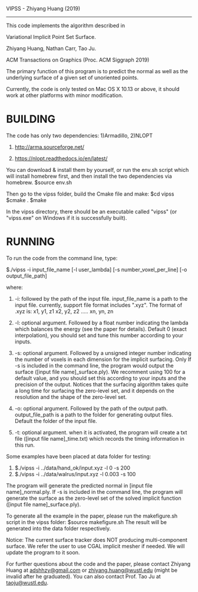 VIPSS - Zhiyang Huang (2019)

------------------------------------

This code implements the algorithm described in

  Variational Implicit Point Set Surface.
 
  Zhiyang Huang, Nathan Carr, Tao Ju.
 
  ACM Transactions on Graphics (Proc. ACM Siggraph 2019)

The primary function of this program is to predict the normal as well as the underlying surface of a given set of unoriented points.

Currently, the code is only tested on Mac OS X 10.13 or above, it should work at other platforms with minor modification.


BUILDING
======================================================================================================


The code has only two dependencies: 1)Armadillo,   2)NLOPT

1) http://arma.sourceforge.net/

2) https://nlopt.readthedocs.io/en/latest/

You can download & install them by yourself, or run the env.sh script which will install homebrew first, and then install the two dependencies via homebrew.
$source env.sh

Then go to the vipss folder, build the Cmake file and make:
$cd vipss
$cmake .
$make

In the vipss directory, there should be an executable called "vipss" (or "vipss.exe" on Windows if it is successfully built).


RUNNING
======================================================================================================

To run the code from the command line, type:

$./vipss -i input_file_name [-l user_lambda] [-s number_voxel_per_line] [-o output_file_path]

where:
1. -i: followed by the path of the input file. input_file_name is a path to the input file. currently, support file format includes ".xyz". The format of .xyz is:
x1, y1, z1
x2, y2, z2
.....
xn, yn, zn

2. -l: optional argument. Followed by a float number indicating the lambda which balances the energy (see the paper for details). Default 0 (exact interpolation), you should set and tune this number according to your inputs.

3. -s: optional argument. Followed by a unsigned integer number indicating the number of voxels in each dimension for the implicit surfacing. Only If -s is included in the command line, the program would output the surface ([input file name]_surface.ply). We recomment using 100 for a default value, and you should set this according to your inputs and the precision of the output. Notices that the surfacing algorithm takes quite a long time for surfacing the zero-level set, and it depends on the resolution and the shape of the zero-level set.

4. -o: optional argument. Followed by the path of the output path. output_file_path is a path to the folder for generating output files. Default the folder of the input file.

5. -t: optional argument. when it is activated, the program will create a txt file ([input file name]_time.txt) which records the timing information in this run.

Some examples have been placed at data folder for testing:
1. $./vipss -i ../data/hand_ok/input.xyz -l 0 -s 200
2. $./vipss -i ../data/walrus/input.xyz -l 0.003 -s 100

The program will generate the predicted normal in [input file name]_normal.ply.
If -s is included in the command line, the program will generate the surface as the zero-level set of the solved implicit function ([input file name]_surface.ply).

To generate all the example in the paper, please run the makefigure.sh script in the vipss folder:
$source makefigure.sh
The result will be generated into the data folder respectively.

Notice: The current surface tracker does NOT producing multi-component surface. We refer the user to use CGAL implicit mesher if needed. We will update the program to it soon.

For further questions about the code and the paper, please contact Zhiyang Huang at adshhzy@gmail.com or zhiyang.huang@wustl.edu (might be invalid after he graduated). You can also contact Prof. Tao Ju at taoju@wustl.edu.



